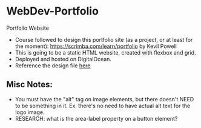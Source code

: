# WebDev-Portfolio

Portfolio Website

-   Course followed to design this portfolio site (as a project, or at least for the moment): https://scrimba.com/learn/portfolio by Kevil Powell
-   This is going to be a static HTML website, created with flexbox and grid.
-   Deployed and hosted on DigitalOcean.
-   Reference the design file [here](https://xd.adobe.com/spec/6ebfeb86-6eeb-4b69-77dc-ecf4c4506bcc-188e/)

## Misc Notes:

-   You must have the "alt" tag on image elements, but there doesn't NEED to be something in it. Ex. there's no need to have actual alt text for the logo image.
-   RESEARCH: what is the area-label property on a button element?
